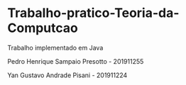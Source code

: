 # Trabalho-pratico-Teoria-da-Computcao

Trabalho implementado em Java

Pedro Henrique Sampaio Presotto - 201911255

Yan Gustavo Andrade Pisani - 201911224
